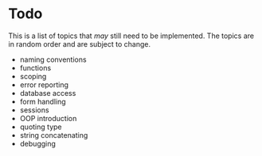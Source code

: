 Todo
====

This is a list of topics that *may* still need to be implemented. The topics are in random order and are subject to change.

- naming conventions
- functions
- scoping
- error reporting
- database access
- form handling
- sessions
- OOP introduction
- quoting type
- string concatenating
- debugging